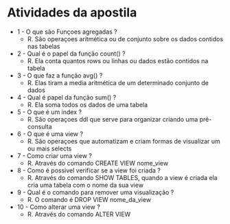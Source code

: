 # Atividades da apostila

- 1 - O que são Funçoes agregadas ?<br/>
    - R. São operaçoes aritmética ou de conjunto sobre os dados contidos nas tabelas<br/>
- 2 - Qual é o papel da função count() ?<br/>
    - R. Ela conta quantos rows ou linhas ou dados estão contidos na tabela<br/>
- 3 - O que faz a função avg() ?<br/>
    - R. Elas tiram a media aritmética de um determinado conjunto de dados<br/>
- 4 - Qual é papel da função sum() ?<br/>
    - R. Ela soma todos os dados de uma tabela<br/>
- 5 - O que é um index ?<br/>
    - R. São operaçoes ddl que serve para organizar criando uma pré-consulta<br/>
- 6 - O que é uma view ?<br/>
    - R. São operaçoes que automatizam e criam formas de visualizar um ou mais selects<br/>
- 7 - Como criar uma view ?<br/>
    - R. Através do comando CREATE VIEW nome_view<br/>
- 8 - Como é possivel verificar se a view foi criada ?<br/>
    - R. Através do comando SHOW TABLES, quando a view é criada ela cria uma tabela com o nome da sua view<br/>
- 9 - Qual é o comando para remover uma visualização ?<br/>
    - R. O comando é DROP VIEW nome_da_view<br/>
- 10 - Como alterar uma view ?<br/>
    - R. Através do comando ALTER VIEW<br/>
    